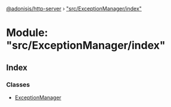 [@adonisjs/http-server](../README.md) › ["src/ExceptionManager/index"](_src_exceptionmanager_index_.md)

# Module: "src/ExceptionManager/index"

## Index

### Classes

* [ExceptionManager](../classes/_src_exceptionmanager_index_.exceptionmanager.md)
